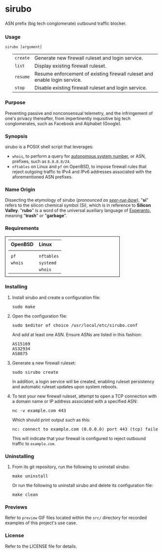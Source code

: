 <h1>sirubo</h1>
<p style="line-height: 165%;">ASN prefix (big tech conglomerate) outbound traffic blocker.</p>

<h3>Usage</h3>

<code>sirubo [argument]</code>
<br>

<ol>
<table style="width: 100%;">
<tr>
	<td><code>create</code></td>
	<td>Generate new firewall ruleset and login service.</td>
</tr>
<tr>
	<td><code>list</code></td>
	<td>Display existing firewall ruleset.</td>
</tr>
<tr>
	<td><code>resume</code></td>
	<td>Resume enforcement of existing firewall ruleset and enable login service.</td>
</tr>
<tr>
	<td><code>stop</code></td>
	<td>Disable existing firewall ruleset and login service.</td>
</tr>
</table>
</ol>

<h3>Purpose</h3>

<p>
Preventing passive and nonconsensual telemetry, and the infringement of one's privacy thereafter, from impertinently inquisitive big tech conglomerates, such as Facebook and Alphabet (Google).
</p>

<h3>Synopsis</h3>
<p>sirubo is a POSIX shell script that leverages:</p>
<ul>
	<li><code>whois</code>, to perform a query for <a href='https://en.wikipedia.org/wiki/Autonomous_system_%28Internet%29'>autonomous system number</a>, or ASN, prefixes, such as <code>8.8.8.8/24</code>.</li>
	<li><code>nftables</code> on Linux and <code>pf</code> on OpenBSD, to impose firewall rules that reject outgoing traffic to IPv4 and IPv6 addresses associated with the aforementioned ASN prefixes.</li>
</ul>

<h3>Name Origin</h3>
<p>
Dissecting the etymology of sirubo (<i>pronounced as <u>seer-rue-bow</u></i>), "<b>si</b>" refers to the silicon chemical symbol (Si), which is in reference to <b>Silicon Valley</b>. "<b>rubo</b>" is a word of the universal auxiliary language of <a href="https://wikipedia.org/wiki/Esperanto">Esperanto</a>, meaning "<b>trash</b>" or "<b>garbage</b>".
</p>

<h3>Requirements</h3>
<table style="max-width: 75%; text-align: left; border: 1px solid black; padding: 10px;">
<tr>
	<th style="padding-bottom: 10px; padding-right: 10px; border-bottom: 1px solid black;">OpenBSD</th>
	<th style="padding-bottom: 10px; border-bottom: 1px solid black;">Linux</th>
</tr>
<tr>
	<td style="padding-top: 10px;"><code>pf</code></td>
	<td style="padding-top: 10px;"><code>nftables</code></td>
</tr>
<tr>
	<td><code>whois</code></td>
	<td><code>systemd</code></td>
</tr>
<tr>
	<td><code></code></td>
	<td><code>whois</code></td>
</tr>
</table>

<h3>Installing</h3>
<ol>
<li>Install sirubo and create a configuration file:</li>

<pre>
sudo make
</pre>

<li>Open the configuration file:</li>

<pre>
sudo $editor_of_choice /usr/local/etc/sirubo.conf
</pre>

<p>And add at least one ASN. Ensure ASNs are listed in this fashion:</p>

<pre>
AS15169
AS32934
AS8075
</pre>

<li>Generate a new firewall ruleset:</li>

<pre>
sudo sirubo create
</pre>

<p>In addition, a login service will be created, enabling ruleset persistency and automatic ruleset updates upon system reboots.</p>

<li>To test your new firewall ruleset, attempt to open a TCP connection with a domain name or IP address associated with a specified ASN:</li>

<pre>
nc -v example.com 443
</pre>

<p>Which should print output such as this:</p>

<pre>
nc: connect to example.com (0.0.0.0) port 443 (tcp) failed: Connection refused
</pre>

<p>This will indicate that your firewall is configured to reject outbound traffic to <code>example.com</code>.</p>
</ol>

<h3>Uninstalling</h3>
<ol>
<li>From its git repository, run the following to uninstall sirubo:

<pre>
make uninstall
</pre>

<p>Or run the following to uninstall sirubo and delete its configuration file:</p>

<pre>
make clean
</pre>
</ol>

<h3>Previews</h3>
<p>Refer to <code>preview</code> GIF files located within the <code>src/</code> directory for recorded examples of this project's use case.</p>

<h3>License</h3>

<p>Refer to the LICENSE file for details.
